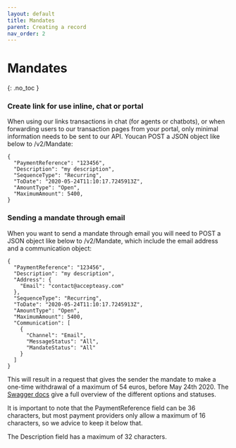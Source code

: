 ```yaml
---
layout: default
title: Mandates
parent: Creating a record
nav_order: 2
---
```


# Mandates
{: .no_toc }



### Create link for use inline, chat or portal
When using our links transactions in chat (for agents or chatbots), or when forwarding users to our transaction pages from your portal, only minimal information needs to be sent to our API. Youcan POST a JSON object like below to /v2/Mandate:
```
{
  "PaymentReference": "123456",
  "Description": "my description",
  "SequenceType": "Recurring",
  "ToDate": "2020-05-24T11:10:17.7245913Z",
  "AmountType": "Open",
  "MaximumAmount": 5400,
}
```


### Sending a mandate through email
When you want to send a mandate through email you will need to POST a JSON object like below to /v2/Mandate, which include the email address and a communication object:
```
{
  "PaymentReference": "123456",
  "Description": "my description",
  "Address": {
    "Email": "contact@accepteasy.com"
  },
  "SequenceType": "Recurring",
  "ToDate": "2020-05-24T11:10:17.7245913Z",
  "AmountType": "Open",
  "MaximumAmount": 5400,
  "Communication": [
    {
      "Channel": "Email",
      "MessageStatus": "All",
      "MandateStatus": "All"
    }
  ]
}
```

This will result in a request that gives the sender the mandate to make a one-time withdrawal of a maximum of 54 euros, before May 24th 2020.
The [Swagger docs](https://api.acceptemail.com/swagger/ui/index#!/Mandate/Mandate_Post_v2) give a full overview of the different options and statuses.

It is important to note that the PaymentReference field can be 36 characters, but most payment providers only allow a maximum of 16 characters, so we advice to keep it below that.

The Description field has a maximum of 32 characters.
